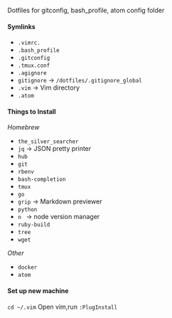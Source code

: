 Dotfiles for gitconfig, bash_profile, atom config folder

#### Symlinks
- `.vimrc.`
- `.bash_profile`
- `.gitconfig`
- `.tmux.conf`
- `.agignore`
- `gitignore` -> `/dotfiles/.gitignore_global`
- `.vim` -> Vim directory
- `.atom`

#### Things to Install
*Homebrew*
- `the_silver_searcher`
- `jq` -> JSON pretty printer
- `hub`
- `git`
- `rbenv`
- `bash-completion`
- `tmux`
- `go`
- `grip` -> Markdown previewer
- `python`
- `n ` -> node version manager
- `ruby-build`
- `tree`
- `wget`

*Other*
- `docker`
- `atom`

#### Set up new machine
`cd ~/.vim`
Open vim,run `:PlugInstall`

